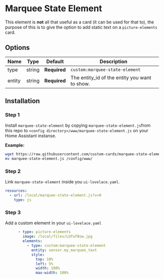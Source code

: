 # Marquee State Element

This element is **not** all that useful as a card (it can be used for that to), the purpose of this is to give the option to add static text on a `picture-elements` card.

## Options

| Name | Type | Default | Description
| ---- | ---- | ------- | -----------
| type | string | **Required** | `custom:marquee-state-element`
| entity | string | **Required** | The entity_id of the entity you want to show.

## Installation

### Step 1

Install `marquee-state-element` by copying `marquee-state-element.js`from this repo to `<config directory>/www/marquee-state-element.js` on your Home Assistant instanse.

**Example:**

```bash
wget https://raw.githubusercontent.com/custom-cards/marquee-state-element/master/marquee-state-element.js
mv marquee-state-element.js /config/www/
```

### Step 2

Link `marquee-state-element` inside you `ui-lovelace.yaml`.

```yaml
resources:
  - url: /local/marquee-state-element.js?v=0
    type: js
```

### Step 3

Add a custom element in your `ui-lovelace.yaml`

```yaml
      - type: picture-elements
        image: /local/files/LUfuf8ow.jpg
        elements:
          - type: custom:marquee-state-element
            entity: sensor.my_marquee_text
            style:
              top: 10%
              left: 5%
              width: 100%
              max-width: 100%
```
